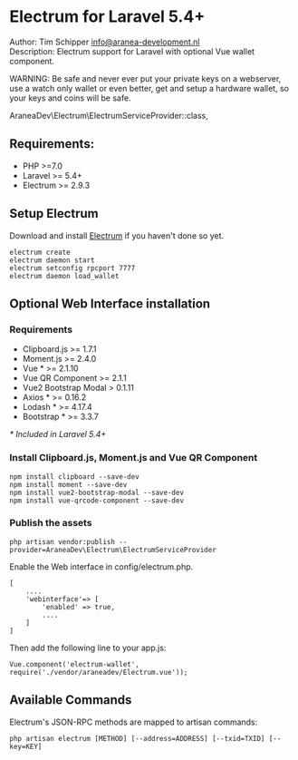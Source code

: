 # Electrum for Laravel 5.4+
Author: Tim Schipper <info@aranea-development.nl>   
Description: Electrum support for Laravel with optional Vue wallet component.   

WARNING: Be safe and never ever put your private keys on a webserver, use a watch only wallet or even better, get and setup a hardware wallet, so your keys and coins will be safe. 


AraneaDev\Electrum\ElectrumServiceProvider::class,
   
## Requirements:   
* PHP >=7.0 
* Laravel >= 5.4+
* Electrum >= 2.9.3

## Setup Electrum
Download and install [Electrum](https://electrum.org/#download) if you haven't done so yet.
```
electrum create   
electrum daemon start
electrum setconfig rpcport 7777   
electrum daemon load_wallet   
```

## Optional Web Interface installation

### Requirements
* Clipboard.js >= 1.7.1
* Moment.js >= 2.4.0
* Vue * >= 2.1.10
* Vue QR Component >= 2.1.1
* Vue2 Bootstrap Modal > 0.1.11
* Axios * >= 0.16.2
* Lodash * >= 4.17.4
* Bootstrap * >= 3.3.7

_\* Included in Laravel 5.4+_

### Install Clipboard.js, Moment.js and Vue QR Component
```
npm install clipboard --save-dev
npm install moment --save-dev
npm install vue2-bootstrap-modal --save-dev
npm install vue-qrcode-component --save-dev

```

### Publish the assets
```
php artisan vendor:publish --provider=AraneaDev\Electrum\ElectrumServiceProvider
```
Enable the Web interface in config/electrum.php. 
```
[
    ....
    'webinterface'=> [
        'enabled' => true,
        ....
    ]
]
```
Then add the following line to your app.js:
```
Vue.component('electrum-wallet', require('./vendor/araneadev/Electrum.vue'));
```

## Available Commands   
Electrum's JSON-RPC methods are mapped to artisan commands:
```
php artisan electrum [METHOD] [--address=ADDRESS] [--txid=TXID] [--key=KEY]
```